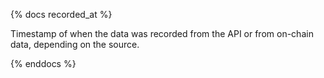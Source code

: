 {% docs recorded_at %}

Timestamp of when the data was recorded from the API or from on-chain data, depending on the source.

{% enddocs %}